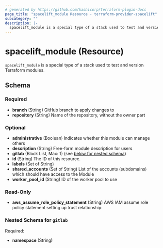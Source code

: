 ```yaml
---
# generated by https://github.com/hashicorp/terraform-plugin-docs
page_title: "spacelift_module Resource - terraform-provider-spacelift"
subcategory: ""
description: |-
  spacelift_module is a special type of a stack used to test and version Terraform modules.
---
```


# spacelift_module (Resource)

`spacelift_module` is a special type of a stack used to test and version Terraform modules.



<!-- schema generated by tfplugindocs -->
## Schema

### Required

- **branch** (String) GitHub branch to apply changes to
- **repository** (String) Name of the repository, without the owner part

### Optional

- **administrative** (Boolean) Indicates whether this module can manage others
- **description** (String) Free-form module description for users
- **gitlab** (Block List, Max: 1) (see [below for nested schema](#nestedblock--gitlab))
- **id** (String) The ID of this resource.
- **labels** (Set of String)
- **shared_accounts** (Set of String) List of the accounts (subdomains) which should have access to the Module
- **worker_pool_id** (String) ID of the worker pool to use

### Read-Only

- **aws_assume_role_policy_statement** (String) AWS IAM assume role policy statement setting up trust relationship

<a id="nestedblock--gitlab"></a>
### Nested Schema for `gitlab`

Required:

- **namespace** (String)


